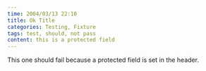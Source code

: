 ```yaml
---
time: 2004/03/13 22:10
title: Ok Title
categories: Testing, Fixture
tags: test, should, not pass
content: this is a protected field
---
```


This one should fail because a protected field is set in the header.
